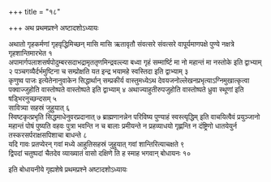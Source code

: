 +++
title = "१८"

+++
अथ प्रथमप्रश्ने अष्टादशोऽध्यायः

अथातो गृहकर्मणां गृहवृद्धिमिच्छन् मासि
मासि ऋतावृतौ संवत्सरे संवत्सरे वापूर्यमाणपक्षे पुण्ये नक्षत्रे
गृहशान्तिमारभेत १  
अपामार्गपलाशसर्षपोदुम्बरसदाभद्रामृततृणमिन्द्रवल्ल्या बध्वा
गृहं सम्मार्ष्टि मा नो महान्तं मा नस्तोके इति द्वाभ्याम् २
पञ्चगव्यैर्दर्भमुष्टिना च सम्प्रोक्षति यत इन्द्र भयामहे
स्वस्तिदा इति द्वाभ्याम् ३  
कृणुष्व पाजः इत्येतेनानुवाकेन
सिद्धार्थान् सम्प्रकीर्य वास्तुमध्येऽथ
देवयजनोल्लेखनप्रभृत्याऽग्निमुखात्कृत्वा
पक्वाज्जुहोति वास्तोष्पते वास्तोष्पते इति द्वाभ्याम् ४
अथाज्याहुतीरुपजुहोति वास्तोष्पते
ध्रुवा स्थूणां इति षड्भिरनुच्छन्दसम् ५  
सावित्र्या सहस्रं
जुहुयात् ६  
स्विष्टकृत्प्रभृति सिद्धमाधेनुवरप्रदानात् ७
ब्राह्मणानन्नेन परिविष्य पुण्याहं स्वस्त्यृद्धिम् इति वाचयित्वैवं
प्रयुञ्जानो महान्तं पोषं पुष्यति वहवः पुत्रा भवन्ति न च बालाः
प्रमीयन्ते न प्रहव्याधयो गृह्णन्ति न दंष्ट्रिणो धातयेयुर्न
तस्करसर्पराक्षसपिशाचा बाधन्ते ८  
यदि गावः प्रतप्येरन् गवां मध्ये
आहुतिसहस्रं जुहुयात् गवां शान्तिरित्याचक्षते ९  
द्विपदां चतुष्पदां
चैतदेव व्याख्यातं वासो दक्षिणे ति ह स्माह भगवान् बोधायनः १०

इति बोधायनीये गृह्यशेषे प्रथमप्रश्ने अष्टादशोऽध्यायः
